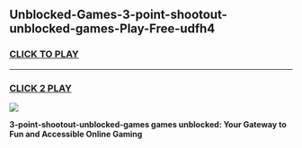 
## Unblocked-Games-3-point-shootout-unblocked-games-Play-Free-udfh4
<h3>
<a href="https://premium76.site?title=3-point-shootout-unblocked-games&ref=22A">CLICK TO PLAY</a></h3>
<hr>

<h3>
<a href="https://premium76.site?title=3-point-shootout-unblocked-games&ref=22A">CLICK 2 PLAY</a>
  
</h3>

<a href="https://premium76.site?title=3-point-shootout-unblocked-games&ref=22A"><img src="https://clearcache.store/games.png"></a>


**3-point-shootout-unblocked-games games unblocked: Your Gateway to Fun and Accessible Online Gaming**
